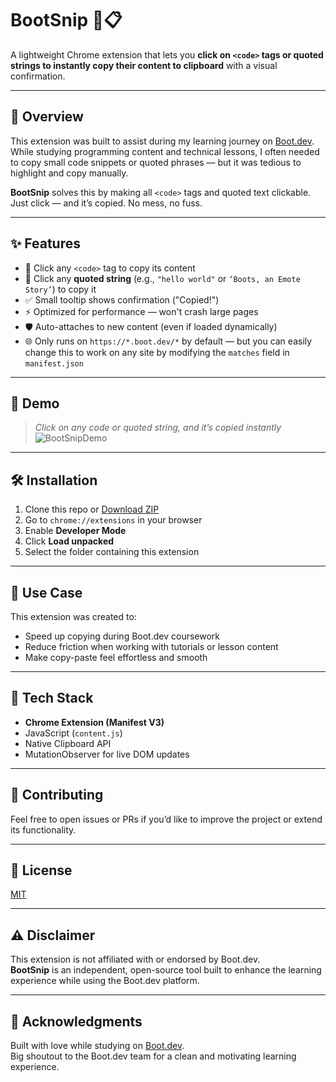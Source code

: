 # BootSnip 🔖📋

A lightweight Chrome extension that lets you **click on `<code>` tags or quoted strings to instantly copy their content to clipboard** with a visual confirmation.

---

## 🚀 Overview

This extension was built to assist during my learning journey on [Boot.dev](https://boot.dev). While studying programming content and technical lessons, I often needed to copy small code snippets or quoted phrases — but it was tedious to highlight and copy manually.

**BootSnip** solves this by making all `<code>` tags and quoted text clickable. Just click — and it’s copied. No mess, no fuss.

---

## ✨ Features

- 🔘 Click any `<code>` tag to copy its content  
- 📝 Click any **quoted string** (e.g., `"hello world"` or `‘Boots, an Emote Story’`) to copy it  
- ✅ Small tooltip shows confirmation ("Copied!")  
- ⚡ Optimized for performance — won't crash large pages  
- 🛡️ Auto-attaches to new content (even if loaded dynamically)  
- 🌐 Only runs on `https://*.boot.dev/*` by default — but you can easily change this to work on any site by modifying the `matches` field in `manifest.json`

---

## 📸 Demo

> _Click on any code or quoted string, and it’s copied instantly_  
![BootSnipDemo](https://github.com/user-attachments/assets/725f90d2-e516-453e-8cb6-6cf98fc5311d)

---

## 🛠 Installation

1. Clone this repo or [Download ZIP](https://github.com/your-username/bootsnip/archive/refs/heads/main.zip)
2. Go to `chrome://extensions` in your browser
3. Enable **Developer Mode**
4. Click **Load unpacked**
5. Select the folder containing this extension

---

## 🧠 Use Case

This extension was created to:
- Speed up copying during Boot.dev coursework
- Reduce friction when working with tutorials or lesson content
- Make copy-paste feel effortless and smooth

---

## 🧩 Tech Stack

- **Chrome Extension (Manifest V3)**
- JavaScript (`content.js`)
- Native Clipboard API
- MutationObserver for live DOM updates

---


## 🤝 Contributing

Feel free to open issues or PRs if you’d like to improve the project or extend its functionality.

---

## 🪪 License

[MIT](./LICENSE)

---

## ⚠️ Disclaimer

This extension is not affiliated with or endorsed by Boot.dev.  
**BootSnip** is an independent, open-source tool built to enhance the learning experience while using the Boot.dev platform.

---

## 🙏 Acknowledgments

Built with love while studying on [Boot.dev](https://boot.dev).  
Big shoutout to the Boot.dev team for a clean and motivating learning experience.


